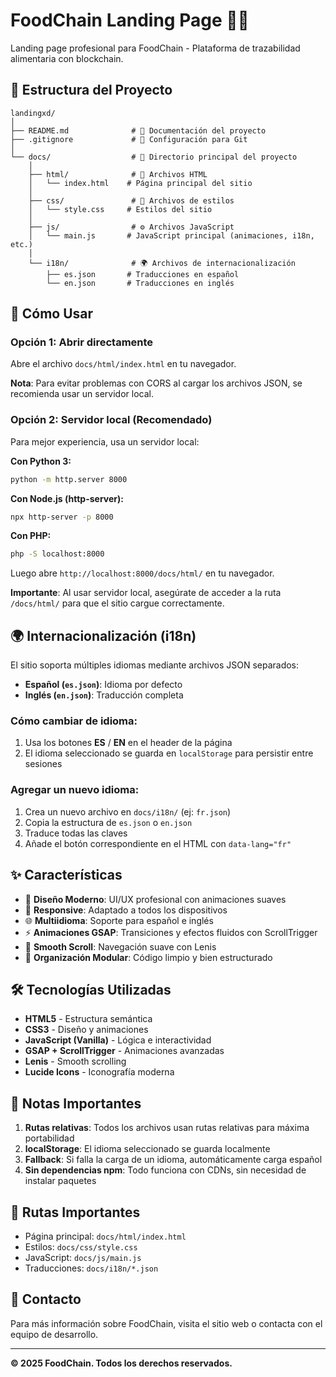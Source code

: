 # FoodChain Landing Page 🌾🔗

Landing page profesional para FoodChain - Plataforma de trazabilidad alimentaria con blockchain.

## 📁 Estructura del Proyecto

```
landingxd/
│
├── README.md              # 📖 Documentación del proyecto
├── .gitignore             # 🚫 Configuración para Git
│
└── docs/                  # 📂 Directorio principal del proyecto
    │
    ├── html/              # 📄 Archivos HTML
    │   └── index.html    # Página principal del sitio
    │
    ├── css/               # 🎨 Archivos de estilos
    │   └── style.css     # Estilos del sitio
    │
    ├── js/                # ⚙️ Archivos JavaScript
    │   └── main.js       # JavaScript principal (animaciones, i18n, etc.)
    │
    └── i18n/              # 🌍 Archivos de internacionalización
        ├── es.json       # Traducciones en español
        └── en.json       # Traducciones en inglés
```

## 🚀 Cómo Usar

### Opción 1: Abrir directamente
Abre el archivo `docs/html/index.html` en tu navegador.

**Nota**: Para evitar problemas con CORS al cargar los archivos JSON, se recomienda usar un servidor local.

### Opción 2: Servidor local (Recomendado)
Para mejor experiencia, usa un servidor local:

**Con Python 3:**
```bash
python -m http.server 8000
```

**Con Node.js (http-server):**
```bash
npx http-server -p 8000
```

**Con PHP:**
```bash
php -S localhost:8000
```

Luego abre `http://localhost:8000/docs/html/` en tu navegador.

**Importante**: Al usar servidor local, asegúrate de acceder a la ruta `/docs/html/` para que el sitio cargue correctamente.

## 🌍 Internacionalización (i18n)

El sitio soporta múltiples idiomas mediante archivos JSON separados:

- **Español (`es.json`)**: Idioma por defecto
- **Inglés (`en.json`)**: Traducción completa

### Cómo cambiar de idioma:
1. Usa los botones **ES** / **EN** en el header de la página
2. El idioma seleccionado se guarda en `localStorage` para persistir entre sesiones

### Agregar un nuevo idioma:
1. Crea un nuevo archivo en `docs/i18n/` (ej: `fr.json`)
2. Copia la estructura de `es.json` o `en.json`
3. Traduce todas las claves
4. Añade el botón correspondiente en el HTML con `data-lang="fr"`

## ✨ Características

- 🎨 **Diseño Moderno**: UI/UX profesional con animaciones suaves
- 📱 **Responsive**: Adaptado a todos los dispositivos
- 🌐 **Multiidioma**: Soporte para español e inglés
- ⚡ **Animaciones GSAP**: Transiciones y efectos fluidos con ScrollTrigger
- 🎯 **Smooth Scroll**: Navegación suave con Lenis
- 🔧 **Organización Modular**: Código limpio y bien estructurado

## 🛠️ Tecnologías Utilizadas

- **HTML5** - Estructura semántica
- **CSS3** - Diseño y animaciones
- **JavaScript (Vanilla)** - Lógica e interactividad
- **GSAP + ScrollTrigger** - Animaciones avanzadas
- **Lenis** - Smooth scrolling
- **Lucide Icons** - Iconografía moderna

## 📝 Notas Importantes

1. **Rutas relativas**: Todos los archivos usan rutas relativas para máxima portabilidad
2. **localStorage**: El idioma seleccionado se guarda localmente
3. **Fallback**: Si falla la carga de un idioma, automáticamente carga español
4. **Sin dependencias npm**: Todo funciona con CDNs, sin necesidad de instalar paquetes

## 🎯 Rutas Importantes

- Página principal: `docs/html/index.html`
- Estilos: `docs/css/style.css`
- JavaScript: `docs/js/main.js`
- Traducciones: `docs/i18n/*.json`

## 📧 Contacto

Para más información sobre FoodChain, visita el sitio web o contacta con el equipo de desarrollo.

---

**© 2025 FoodChain. Todos los derechos reservados.**
